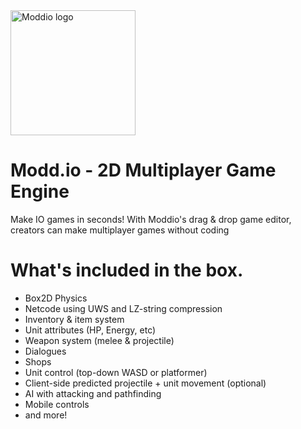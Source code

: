 <a href="https://modd.io">
  <img src="https://www.modd.io/_next/static/media/logo.08e05f95.svg?w=3840&q=75" width="200" alt="Moddio logo">
</a>

# Modd.io - 2D Multiplayer Game Engine
Make IO games in seconds! With Moddio's drag & drop game editor, creators can make multiplayer games without coding




# What's included in the box.
- Box2D Physics
- Netcode using UWS and LZ-string compression
- Inventory & item system
- Unit attributes (HP, Energy, etc)
- Weapon system (melee & projectile)
- Dialogues
- Shops
- Unit control (top-down WASD or platformer)
- Client-side predicted projectile + unit movement (optional)
- AI with attacking and pathfinding
- Mobile controls
- and more!
